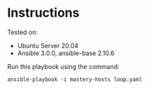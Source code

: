 # Instructions

Tested on:
- Ubuntu Server 20.04
- Ansible 3.0.0, ansible-base 2.10.6

Run this playbook using the command:

    ansible-playbook -i mastery-hosts loop.yaml
